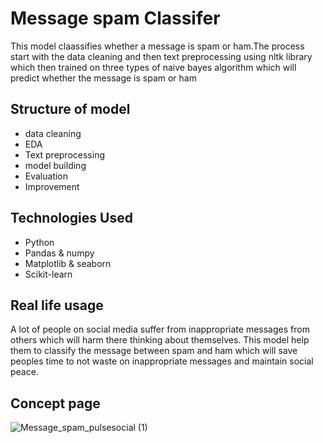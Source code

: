 # Message spam Classifer
This model claassifies whether a message is spam or ham.The process start with the data cleaning and then text preprocessing using nltk library which then trained on three types of naive bayes algorithm which will predict whether the message is spam or ham
## Structure of model
- data cleaning
- EDA
- Text preprocessing
- model building 
- Evaluation
- Improvement
## Technologies Used
- Python
- Pandas & numpy
- Matplotlib & seaborn
- Scikit-learn
## Real life usage
A lot of people on social media suffer from inappropriate messages from others which will harm there thinking about themselves.
This model help them to classify the message between spam and ham which will save peoples time to not waste on inappropriate messages and maintain social peace.

## Concept page
![Message_spam_pulsesocial (1)](https://github.com/Adityapratapsingh28/Message-spam-Classifier/assets/143888880/7dd4d722-894c-41f6-acd9-2b242e31f386)
